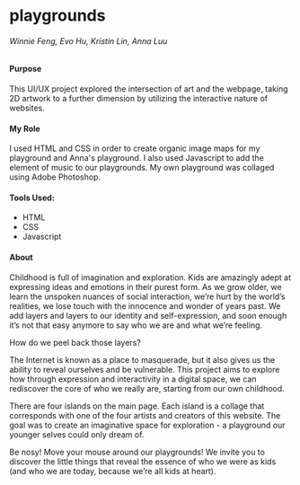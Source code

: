 # playgrounds
###### Winnie Feng, Evo Hu, Kristin Lin, Anna Luu

#### Purpose

This UI/UX project explored the intersection of art and the webpage, taking 2D artwork to a further dimension by utilizing the interactive nature of websites. 

#### My Role
I used HTML and CSS in order to create organic image maps for my playground and Anna's playground. I also used Javascript to add the element of music to our playgrounds. My own playground was collaged using Adobe Photoshop.

#### Tools Used: 
- HTML
- CSS
- Javascript

#### About
Childhood is full of imagination and exploration. Kids are amazingly adept at expressing ideas and emotions in their purest form. As we grow older, we learn the unspoken nuances of social interaction, we’re hurt by the world’s realities, we lose touch with the innocence and wonder of years past. We add layers and layers to our identity and self-expression, and soon enough it’s not that easy anymore to say who we are and what we’re feeling.                                   

How do we peel back those layers?                                            

The Internet is known as a place to masquerade, but it also gives us the ability to reveal ourselves and be vulnerable. This project aims to explore how through expression and interactivity in a digital space, we can rediscover the core of who we really are, starting from our own childhood.                                                       

There are four islands on the main page. Each island is a collage that corresponds with one of the four artists and creators of this website. The goal was to create an imaginative space for exploration - a playground our younger selves could only dream of.                                                                

Be nosy! Move your mouse around our playgrounds! We invite you to discover the little things that reveal the essence of who we were as kids (and who we are today, because we’re all kids at heart).

